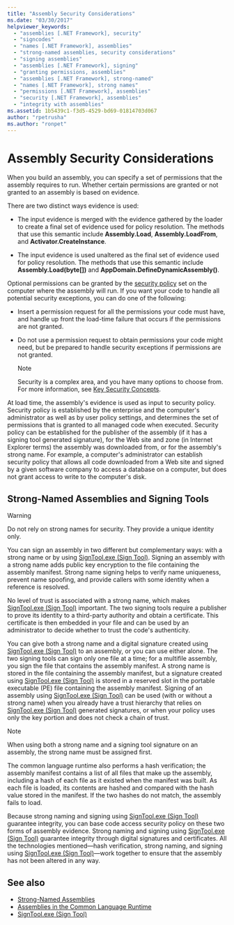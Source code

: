 ```yaml
---
title: "Assembly Security Considerations"
ms.date: "03/30/2017"
helpviewer_keywords: 
  - "assemblies [.NET Framework], security"
  - "signcodes"
  - "names [.NET Framework], assemblies"
  - "strong-named assemblies, security considerations"
  - "signing assemblies"
  - "assemblies [.NET Framework], signing"
  - "granting permissions, assemblies"
  - "assemblies [.NET Framework], strong-named"
  - "names [.NET Framework], strong names"
  - "permissions [.NET Framework], assemblies"
  - "security [.NET Framework], assemblies"
  - "integrity with assemblies"
ms.assetid: 1b5439c1-f3d5-4529-bd69-01814703d067
author: "rpetrusha"
ms.author: "ronpet"
---
```

# Assembly Security Considerations
<a name="top"></a> When you build an assembly, you can specify a set of permissions that the assembly requires to run. Whether certain permissions are granted or not granted to an assembly is based on evidence.  
  
 There are two distinct ways evidence is used:  
  
- The input evidence is merged with the evidence gathered by the loader to create a final set of evidence used for policy resolution. The methods that use this semantic include **Assembly.Load**, **Assembly.LoadFrom**, and **Activator.CreateInstance**.  
  
- The input evidence is used unaltered as the final set of evidence used for policy resolution. The methods that use this semantic include **Assembly.Load(byte[])** and **AppDomain.DefineDynamicAssembly()**.  
  
 Optional permissions can be granted by the [security policy](../../../docs/framework/misc/code-access-security-basics.md) set on the computer where the assembly will run. If you want your code to handle all potential security exceptions, you can do one of the following:  
  
- Insert a permission request for all the permissions your code must have, and handle up front the load-time failure that occurs if the permissions are not granted.  
  
- Do not use a permission request to obtain permissions your code might need, but be prepared to handle security exceptions if permissions are not granted.  
  
    > [!NOTE]
    >  Security is a complex area, and you have many options to choose from. For more information, see [Key Security Concepts](../../standard/security/key-security-concepts.md).  
  
 At load time, the assembly's evidence is used as input to security policy. Security policy is established by the enterprise and the computer's administrator as well as by user policy settings, and determines the set of permissions that is granted to all managed code when executed. Security policy can be established for the publisher of the assembly (if it has a signing tool generated signature), for the Web site and zone (in Internet Explorer terms) the assembly was downloaded from, or for the assembly's strong name. For example, a computer's administrator can establish security policy that allows all code downloaded from a Web site and signed by a given software company to access a database on a computer, but does not grant access to write to the computer's disk.  
  
## Strong-Named Assemblies and Signing Tools  

 > [!WARNING]
 > Do not rely on strong names for security. They provide a unique identity only.

 You can sign an assembly in two different but complementary ways: with a strong name or by using  [SignTool.exe (Sign Tool)](../../../docs/framework/tools/signtool-exe.md). Signing an assembly with a strong name adds public key encryption to the file containing the assembly manifest. Strong name signing helps to verify name uniqueness, prevent name spoofing, and provide callers with some identity when a reference is resolved.  
  
 No level of trust is associated with a strong name, which makes [SignTool.exe (Sign Tool)](../../../docs/framework/tools/signtool-exe.md) important. The two signing tools require a publisher to prove its identity to a third-party authority and obtain a certificate. This certificate is then embedded in your file and can be used by an administrator to decide whether to trust the code's authenticity.  
  
 You can give both a strong name and a digital signature created using [SignTool.exe (Sign Tool)](../../../docs/framework/tools/signtool-exe.md) to an assembly, or you can use either alone. The two signing tools can sign only one file at a time; for a multifile assembly, you sign the file that contains the assembly manifest. A strong name is stored in the file containing the assembly manifest, but a signature created using [SignTool.exe (Sign Tool)](../../../docs/framework/tools/signtool-exe.md) is stored in a reserved slot in the portable executable (PE) file containing the assembly manifest. Signing of an assembly using [SignTool.exe (Sign Tool)](../../../docs/framework/tools/signtool-exe.md) can be used (with or without a strong name) when you already have a trust hierarchy that relies on [SignTool.exe (Sign Tool)](../../../docs/framework/tools/signtool-exe.md) generated signatures, or when your policy uses only the key portion and does not check a chain of trust.  
  
> [!NOTE]
> When using both a strong name and a signing tool signature on an assembly, the strong name must be assigned first.  
  
 The common language runtime also performs a hash verification; the assembly manifest contains a list of all files that make up the assembly, including a hash of each file as it existed when the manifest was built. As each file is loaded, its contents are hashed and compared with the hash value stored in the manifest. If the two hashes do not match, the assembly fails to load.  
  
 Because strong naming and signing using [SignTool.exe (Sign Tool)](../../../docs/framework/tools/signtool-exe.md) guarantee integrity, you can base code access security policy on these two forms of assembly evidence. Strong naming and signing using [SignTool.exe (Sign Tool)](../../../docs/framework/tools/signtool-exe.md) guarantee integrity through digital signatures and certificates. All the technologies mentioned—hash verification, strong naming, and signing using [SignTool.exe (Sign Tool)](../../../docs/framework/tools/signtool-exe.md)—work together to ensure that the assembly has not been altered in any way.  
  
## See also

- [Strong-Named Assemblies](../../../docs/framework/app-domains/strong-named-assemblies.md)
- [Assemblies in the Common Language Runtime](../../../docs/framework/app-domains/assemblies-in-the-common-language-runtime.md)
- [SignTool.exe (Sign Tool)](../../../docs/framework/tools/signtool-exe.md)
